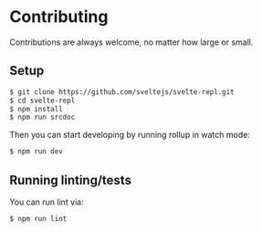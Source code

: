 # Contributing

Contributions are always welcome, no matter how large or small.

## Setup

```sh
$ git clone https://github.com/sveltejs/svelte-repl.git
$ cd svelte-repl
$ npm install
$ npm run srcdoc
```

Then you can start developing by running rollup in watch mode:

```sh
$ npm run dev
```

## Running linting/tests

You can run lint via:

```sh
$ npm run lint
```